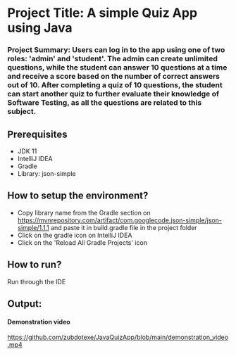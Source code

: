 # Project Title: A simple Quiz App using Java  

### Project Summary: Users can log in to the app using one of two roles: 'admin' and 'student'. The admin can create unlimited questions, while the student can answer 10 questions at a time and receive a score based on the number of correct answers out of 10. After completing a quiz of 10 questions, the student can start another quiz to further evaluate their knowledge of Software Testing, as all the questions are related to this subject.    

## Prerequisites  
* JDK 11
* IntelliJ IDEA
* Gradle
* Library: json-simple

## How to setup the environment?  
* Copy library name from the Gradle section on https://mvnrepository.com/artifact/com.googlecode.json-simple/json-simple/1.1.1 and paste it in build.gradle file in the project folder
* Click on the gradle icon on IntelliJ IDEA
* Click on the 'Reload All Gradle Projects' icon

## How to run?  
Run through the IDE  

## Output:  
#### Demonstration video  
https://github.com/zubdotexe/JavaQuizApp/blob/main/demonstration_video.mp4
